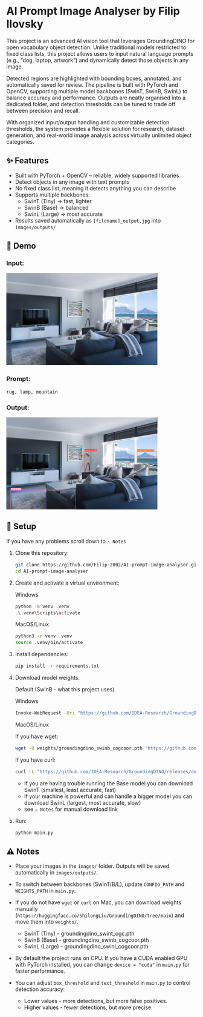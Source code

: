 # AI Prompt Image Analyser by Filip Ilovsky

This project is an advanced AI vision tool that leverages GroundingDINO for open vocabulary object detection. Unlike traditional models restricted to fixed class lists, this project allows users to input natural language prompts (e.g., “dog, laptop, artwork”) and dynamically detect those objects in any image.

Detected regions are highlighted with bounding boxes, annotated, and automatically saved for review. The pipeline is built with PyTorch and OpenCV, supporting multiple model backbones (SwinT, SwinB, SwinL) to balance accuracy and performance. Outputs are neatly organised into a dedicated folder, and detection thresholds can be tuned to trade off between precision and recall.

With organized input/output handling and customizable detection thresholds, the system provides a flexible solution for research, dataset generation, and real-world image analysis across virtually unlimited object categories.


## ✨ Features
- Built with PyTorch + OpenCV – reliable, widely supported libraries
- Detect objects in any image with text prompts
- No fixed class list, meaning it detects anything you can describe
- Supports multiple backbones:
  - SwinT (Tiny) → fast, lighter
  - SwinB (Base) → balanced
  - SwinL (Large) → most accurate
- Results saved automatically as `[filename]_output.jpg` into `images/outputs/`


## 🎥 Demo

### Input:

<img src="demo_pics/room.jpg" width="400">


### Prompt:

```bash
rug, lamp, mountain
```

### Output:

<img src="demo_pics/room_output.jpg" width="400">



## 🚀 Setup

If you have any problems scroll down to `⚠️ Notes`

1. Clone this repository:
   ```bash
   git clone https://github.com/Filip-2002/AI-prompt-image-analyser.git
   cd AI-prompt-image-analyser


2. Create and activate a virtual environment:

   Windows

   ```bash
   python -m venv .venv
   .\.venv\Scripts\activate
   ```

   MacOS/Linux

   ```bash
   python3 -m venv .venv
   source .venv/bin/activate
   ```


3. Install dependencies:
   ```bash
   pip install -r requirements.txt


4. Download model weights:

   Default (SwinB - what this project uses)

   Windows

   ```bash
   Invoke-WebRequest -Uri "https://github.com/IDEA-Research/GroundingDINO/releases/download/v0.1.0-alpha2/groundingdino_swinb_cogcoor.pth" -OutFile "weights\groundingdino_swinb_cogcoor.pth"
   ```

   MacOS/Linux

   If you have wget:

   ```bash
   wget -O weights/groundingdino_swinb_cogcoor.pth "https://github.com/IDEA-Research/GroundingDINO/releases/download/v0.1.0-alpha2/groundingdino_swinb_cogcoor.pth"
   ```

   If you have curl:

   ```bash
   curl -L "https://github.com/IDEA-Research/GroundingDINO/releases/download/v0.1.0-alpha2/groundingdino_swinb_cogcoor.pth" -o weights/groundingdino_swinb_cogcoor.pth
   ```

   - If you are having trouble running the Base model you can download SwinT (smallest, least accurate, fast)
   - If your machine is powerful and can handle a bigger model you can download SwinL (largest, most accurate, slow)
   - see `⚠️ Notes` for manual download link

5. Run:
   ```bash
   python main.py
   

## ⚠️ Notes

- Place your images in the `images/` folder. Outputs will be saved automatically in `images/outputs/`.

- To switch between backbones (SwinT/B/L), update `CONFIG_PATH` and `WEIGHTS_PATH` in `main.py`.

- If you do not have `wget` or `curl` on Mac, you can download weights manually (`https://huggingface.co/ShilongLiu/GroundingDINO/tree/main`) and move them into `weights/`.
  - SwinT (Tiny) - groundingdino_swint_ogc.pth
  - SwinB (Base) - groundingdino_swinb_cogcoor.pth
  - SwinL (Large) - groundingdino_swinl_cogcoor.pth

- By default the project runs on CPU. If you have a CUDA enabled GPU with PyTorch installed, you can change `device = "cuda"` in `main.py` for faster performance.

- You can adjust `box_threshold` and `text_threshold` in `main.py` to control detection accuracy:
  - Lower values - more detections, but more false positives.
  - Higher values - fewer detections, but more precise.





